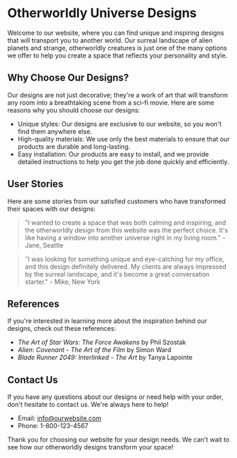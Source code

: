 <!--font:Creepster-->

# Otherworldly Universe Designs

Welcome to our website, where you can find unique and inspiring designs that will transport you to another world. Our surreal landscape of alien planets and strange, otherworldly creatures is just one of the many options we offer to help you create a space that reflects your personality and style.

## Why Choose Our Designs?

Our designs are not just decorative; they're a work of art that will transform any room into a breathtaking scene from a sci-fi movie. Here are some reasons why you should choose our designs:

- Unique styles: Our designs are exclusive to our website, so you won't find them anywhere else.
- High-quality materials: We use only the best materials to ensure that our products are durable and long-lasting.
- Easy installation: Our products are easy to install, and we provide detailed instructions to help you get the job done quickly and efficiently.

## User Stories

Here are some stories from our satisfied customers who have transformed their spaces with our designs:

> "I wanted to create a space that was both calming and inspiring, and the otherworldly design from this website was the perfect choice. It's like having a window into another universe right in my living room." - Jane, Seattle

> "I was looking for something unique and eye-catching for my office, and this design definitely delivered. My clients are always impressed by the surreal landscape, and it's become a great conversation starter." - Mike, New York

## References

If you're interested in learning more about the inspiration behind our designs, check out these references:

- *The Art of Star Wars: The Force Awakens* by Phil Szostak
- *Alien: Covenant - The Art of the Film* by Simon Ward
- *Blade Runner 2049: Interlinked - The Art* by Tanya Lapointe

## Contact Us

If you have any questions about our designs or need help with your order, don't hesitate to contact us. We're always here to help!

- Email: info@ourwebsite.com
- Phone: 1-800-123-4567

Thank you for choosing our website for your design needs. We can't wait to see how our otherworldly designs transform your space!

<!--

Write me content for website with wallpaper which alt text is:

"A surreal landscape of alien planets and strange, otherworldly creatures."

The name/title of the page should not be 1:1 copy of the alt text but rather a real content of the website which is using this wallpaper.

- Use markdown format 
- Start with heading
- Heading should be short and concise
- The content should look like a real website 
- The website should not be about the wallpaper, wallpaper is just a related background
- Heading should be contain work "wallpaper" or "background"
- Include real sections like references, contact, user stories, etc. use things relevant to the page purpose.
- Feel free to use structure like headings, bullets, numbering, blockquotes, paragraphs, horizontal lines, etc.
- You can use formatting like bold or _italic_
- You can include UTF-8 emojis
- Links should be only #hash anchors (and you can refer to the document itself)
- Do not include images


---


# Discover the Wonders of the Universe with our Otherworldly Wallpaper

Welcome to our website, where you can find unique and inspiring wallpaper designs that will transport you to another world. Our surreal landscape of alien planets and strange, otherworldly creatures is just one of the many options we offer to help you create a space that reflects your personality and style.

## Why Choose Our Wallpaper?

Our wallpaper is not just a background; it's a work of art that will transform any room into a breathtaking scene from a sci-fi movie. Here are some reasons why you should choose our wallpaper:

- Unique designs: Our wallpaper designs are exclusive to our website, so you won't find them anywhere else.
- High-quality materials: We use only the best materials to ensure that our wallpaper is durable and long-lasting.
- Easy installation: Our wallpaper is easy to install, and we provide detailed instructions to help you get the job done quickly and efficiently.

## User Stories

Here are some stories from our satisfied customers who have transformed their spaces with our wallpaper:

> "I wanted to create a space that was both calming and inspiring, and the otherworldly wallpaper from this website was the perfect choice. It's like having a window into another universe right in my living room." - Jane, Seattle

> "I was looking for something unique and eye-catching for my office, and this wallpaper definitely delivered. My clients are always impressed by the surreal landscape, and it's become a great conversation starter." - Mike, New York

## References

If you're interested in learning more about the inspiration behind our wallpaper designs, check out these references:

- *The Art of Star Wars: The Force Awakens* by Phil Szostak
- *Alien: Covenant - The Art of the Film* by Simon Ward
- *Blade Runner 2049: Interlinked - The Art* by Tanya Lapointe

## Contact Us

If you have any questions about our wallpaper or need help with your order, don't hesitate to contact us. We're always here to help!

- Email: info@ourwebsite.com
- Phone: 1-800-123-4567

Thank you for choosing our website for your wallpaper needs. We can't wait to see how our otherworldly designs transform your space!


---


Heading should not include word "wallpaper". The website should not be about the wallpaper itself, wallpaper is just a related background, rewrite whole content.


---


# Explore the Mysteries of the Universe with Our Otherworldly Designs

Welcome to our website, where you can find unique and inspiring designs that will transport you to another world. Our surreal landscape of alien planets and strange, otherworldly creatures is just one of the many options we offer to help you create a space that reflects your personality and style.

## Why Choose Our Designs?

Our designs are not just decorative; they're a work of art that will transform any room into a breathtaking scene from a sci-fi movie. Here are some reasons why you should choose our designs:

- Unique styles: Our designs are exclusive to our website, so you won't find them anywhere else.
- High-quality materials: We use only the best materials to ensure that our products are durable and long-lasting.
- Easy installation: Our products are easy to install, and we provide detailed instructions to help you get the job done quickly and efficiently.

## User Stories

Here are some stories from our satisfied customers who have transformed their spaces with our designs:

> "I wanted to create a space that was both calming and inspiring, and the otherworldly design from this website was the perfect choice. It's like having a window into another universe right in my living room." - Jane, Seattle

> "I was looking for something unique and eye-catching for my office, and this design definitely delivered. My clients are always impressed by the surreal landscape, and it's become a great conversation starter." - Mike, New York

## References

If you're interested in learning more about the inspiration behind our designs, check out these references:

- *The Art of Star Wars: The Force Awakens* by Phil Szostak
- *Alien: Covenant - The Art of the Film* by Simon Ward
- *Blade Runner 2049: Interlinked - The Art* by Tanya Lapointe

## Contact Us

If you have any questions about our designs or need help with your order, don't hesitate to contact us. We're always here to help!

- Email: info@ourwebsite.com
- Phone: 1-800-123-4567

Thank you for choosing our website for your design needs. We can't wait to see how our otherworldly designs transform your space!

-->
